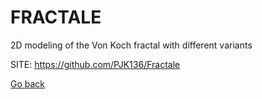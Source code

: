 # FRACTALE
 
 2D modeling of the Von Koch fractal with different variants
 
 SITE: https://github.com/PJK136/Fractale

 [Go back](https://portable-linux-apps.github.io/apps.html)
